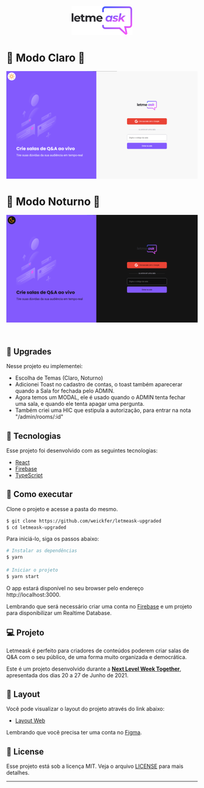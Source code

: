 <p align="center">
  <img alt="Letmeask" src=".github/logo.svg" width="160px">
</p>
<h1>🔅 Modo Claro 🔅</h1>
<p align="center">
    <img alt="Letmeask" src=".github/cover-light.svg" />
</p>
<h1>🌙 Modo Noturno 🌙</h1>
<p align="center">
    <img alt="Letmeask" src=".github/cover-dark.svg" />
</p>

<br>

## 💪 Upgrades
 Nesse projeto eu implementei:
  - Escolha de Temas (Claro, Noturno)
  - Adicionei Toast no cadastro de contas, o toast também aparecerar quando a Sala for fechada pelo ADMIN.
  - Agora temos um MODAL, ele é usado quando o ADMIN tenta fechar uma sala, e quando ele tenta apagar uma pergunta.
  - Também criei uma HIC que estipula a autorização, para entrar na nota "/admin/rooms/:id"

## 🧪 Tecnologias

Esse projeto foi desenvolvido com as seguintes tecnologias:

- [React](https://reactjs.org)
- [Firebase](https://firebase.google.com/)
- [TypeScript](https://www.typescriptlang.org/)

## 🚀 Como executar

Clone o projeto e acesse a pasta do mesmo.

```bash
$ git clone https://github.com/weickfer/letmeask-upgraded
$ cd letmeask-upgraded
```

Para iniciá-lo, siga os passos abaixo:
```bash
# Instalar as dependências
$ yarn

# Iniciar o projeto
$ yarn start
```
O app estará disponível no seu browser pelo endereço http://localhost:3000.

Lembrando que será necessário criar uma conta no [Firebase](https://firebase.google.com/) e um projeto para disponibilizar um Realtime Database.

## 💻 Projeto

Letmeask é perfeito para criadores de conteúdos poderem criar salas de Q&A com o seu público, de uma forma muito organizada e democrática. 

Este é um projeto desenvolvido durante a **[Next Level Week Together](https://nextlevelweek.com/)**, apresentada dos dias 20 a 27 de Junho de 2021.


## 🔖 Layout

Você pode visualizar o layout do projeto através do link abaixo:

- [Layout Web](https://www.figma.com/file/u0BQK8rCf2KgzcukdRRCWh/Letmeask/duplicate) 

Lembrando que você precisa ter uma conta no [Figma](http://figma.com/).

## 📝 License

Esse projeto está sob a licença MIT. Veja o arquivo [LICENSE](LICENSE.md) para mais detalhes.

---